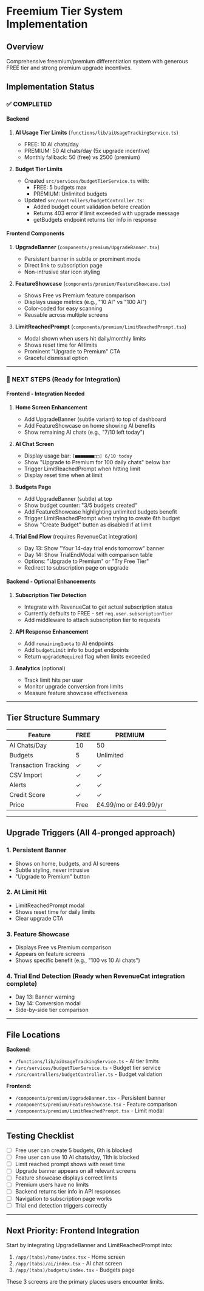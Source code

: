 # Freemium Tier System Implementation

## Overview
Comprehensive freemium/premium differentiation system with generous FREE tier and strong premium upgrade incentives.

## Implementation Status

### ✅ COMPLETED

#### Backend
1. **AI Usage Tier Limits** (`functions/lib/aiUsageTrackingService.ts`)
   - FREE: 10 AI chats/day
   - PREMIUM: 50 AI chats/day (5x upgrade incentive)
   - Monthly fallback: 50 (free) vs 2500 (premium)

2. **Budget Tier Limits**
   - Created `src/services/budgetTierService.ts` with:
     - FREE: 5 budgets max
     - PREMIUM: Unlimited budgets
   - Updated `src/controllers/budgetController.ts`:
     - Added budget count validation before creation
     - Returns 403 error if limit exceeded with upgrade message
     - getBudgets endpoint returns tier info in response

#### Frontend Components
1. **UpgradeBanner** (`components/premium/UpgradeBanner.tsx`)
   - Persistent banner in subtle or prominent mode
   - Direct link to subscription page
   - Non-intrusive star icon styling

2. **FeatureShowcase** (`components/premium/FeatureShowcase.tsx`)
   - Shows Free vs Premium feature comparison
   - Displays usage metrics (e.g., "10 AI" vs "100 AI")
   - Color-coded for easy scanning
   - Reusable across multiple screens

3. **LimitReachedPrompt** (`components/premium/LimitReachedPrompt.tsx`)
   - Modal shown when users hit daily/monthly limits
   - Shows reset time for AI limits
   - Prominent "Upgrade to Premium" CTA
   - Graceful dismissal option

---

### 🔄 NEXT STEPS (Ready for Integration)

#### Frontend - Integration Needed
1. **Home Screen Enhancement**
   - Add UpgradeBanner (subtle variant) to top of dashboard
   - Add FeatureShowcase on home showing AI benefits
   - Show remaining AI chats (e.g., "7/10 left today")

2. **AI Chat Screen**
   - Display usage bar: `[■■■■■■■□□] 6/10 today`
   - Show "Upgrade to Premium for 100 daily chats" below bar
   - Trigger LimitReachedPrompt when hitting limit
   - Display reset time when at limit

3. **Budgets Page**
   - Add UpgradeBanner (subtle) at top
   - Show budget counter: "3/5 budgets created"
   - Add FeatureShowcase highlighting unlimited budgets benefit
   - Trigger LimitReachedPrompt when trying to create 6th budget
   - Show "Create Budget" button as disabled if at limit

4. **Trial End Flow** (requires RevenueCat integration)
   - Day 13: Show "Your 14-day trial ends tomorrow" banner
   - Day 14: Show TrialEndModal with comparison table
   - Options: "Upgrade to Premium" or "Try Free Tier"
   - Redirect to subscription page on upgrade

#### Backend - Optional Enhancements
1. **Subscription Tier Detection**
   - Integrate with RevenueCat to get actual subscription status
   - Currently defaults to FREE - set `req.user.subscriptionTier`
   - Add middleware to attach subscription tier to requests

2. **API Response Enhancement**
   - Add `remainingQuota` to AI endpoints
   - Add `budgetLimit` info to budget endpoints
   - Return `upgradeRequired` flag when limits exceeded

3. **Analytics** (optional)
   - Track limit hits per user
   - Monitor upgrade conversion from limits
   - Measure feature showcase effectiveness

---

## Tier Structure Summary

| Feature | FREE | PREMIUM |
|---------|------|---------|
| AI Chats/Day | 10 | 50 |
| Budgets | 5 | Unlimited |
| Transaction Tracking | ✓ | ✓ |
| CSV Import | ✓ | ✓ |
| Alerts | ✓ | ✓ |
| Credit Score | ✓ | ✓ |
| Price | Free | £4.99/mo or £49.99/yr |

---

## Upgrade Triggers (All 4-pronged approach)

### 1. **Persistent Banner**
- Shows on home, budgets, and AI screens
- Subtle styling, never intrusive
- "Upgrade to Premium" button

### 2. **At Limit Hit**
- LimitReachedPrompt modal
- Shows reset time for daily limits
- Clear upgrade CTA

### 3. **Feature Showcase**
- Displays Free vs Premium comparison
- Appears on feature screens
- Shows specific benefit (e.g., "100 vs 10 AI chats")

### 4. **Trial End Detection** (Ready when RevenueCat integration complete)
- Day 13: Banner warning
- Day 14: Conversion modal
- Side-by-side tier comparison

---

## File Locations

**Backend:**
- `/functions/lib/aiUsageTrackingService.ts` - AI tier limits
- `/src/services/budgetTierService.ts` - Budget tier service
- `/src/controllers/budgetController.ts` - Budget validation

**Frontend:**
- `/components/premium/UpgradeBanner.tsx` - Persistent banner
- `/components/premium/FeatureShowcase.tsx` - Feature comparison
- `/components/premium/LimitReachedPrompt.tsx` - Limit modal

---

## Testing Checklist

- [ ] Free user can create 5 budgets, 6th is blocked
- [ ] Free user can use 10 AI chats/day, 11th is blocked
- [ ] Limit reached prompt shows with reset time
- [ ] Upgrade banner appears on all relevant screens
- [ ] Feature showcase displays correct limits
- [ ] Premium users have no limits
- [ ] Backend returns tier info in API responses
- [ ] Navigation to subscription page works
- [ ] Trial end detection triggers correctly

---

## Next Priority: Frontend Integration

Start by integrating UpgradeBanner and LimitReachedPrompt into:
1. `/app/(tabs)/home/index.tsx` - Home screen
2. `/app/(tabs)/ai/index.tsx` - AI chat screen
3. `/app/(tabs)/budgets/index.tsx` - Budgets page

These 3 screens are the primary places users encounter limits.

